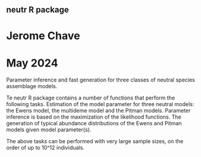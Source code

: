 ## neutr R package
# Jerome Chave
# May 2024

Parameter inference and fast generation for three classes of neutral species assemblage models.

Te neutr R package contains a number of functions that perform the following tasks.
Estimation of the model parameter for three neutral models: the Ewens model, the multideme model and the Pitman models. 
Parameter inference is based on the maximization of the likelihood functions. 
The generation of typical abundance distributions of the Ewens and Pitman models given model parameter(s). 

The above tasks can be performed with very large sample sizes, on the order of up to 10^12 individuals. 
